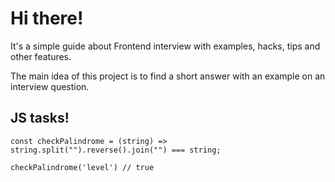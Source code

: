 # Hi there!

It's a simple guide about Frontend interview with examples, hacks, tips and other features.

The main idea of this project is to find a short answer with an example on an interview question.

## JS tasks!

`const checkPalindrome = (string) => string.split("").reverse().join("") === string;`

`checkPalindrome('level') // true`